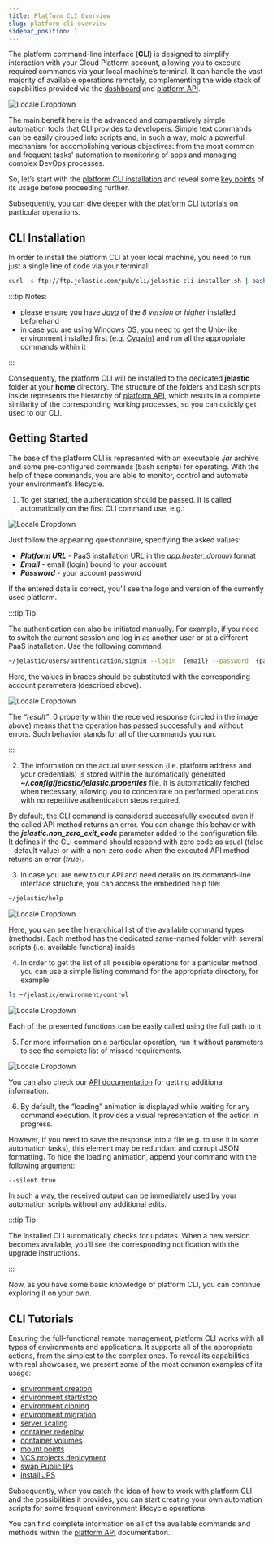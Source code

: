 ```yaml
---
title: Platform CLI Overview
slug: platform-cli-overview
sidebar_position: 1
---
```


<!-- ## Platform CLI Overview -->

The platform command-line interface (**CLI**) is designed to simplify interaction with your Cloud Platform account, allowing you to execute required commands via your local machine’s terminal. It can handle the vast majority of available operations remotely, complementing the wide stack of capabilities provided via the [dashboard](/quickstart/dashboard-guide) and [platform API](https://cloudmydc.com/).

<div style={{
    display:'flex',
    justifyContent: 'center',
    margin: '0 0 1rem 0'
}}>

![Locale Dropdown](./img/PlatformCLIOverview/01-platform-cli-logo.png)

</div>

The main benefit here is the advanced and comparatively simple automation tools that CLI provides to developers. Simple text commands can be easily grouped into scripts and, in such a way, mold a powerful mechanism for accomplishing various objectives: from the most common and frequent tasks' automation to monitoring of apps and managing complex DevOps processes.

So, let’s start with the [platform CLI installation](/deployment-tools/api-&-cli/platform-cli/platform-cli-overview#cli-installation) and reveal some [key points](/deployment-tools/api-&-cli/platform-cli/platform-cli-overview#getting-started) of its usage before proceeding further.

Subsequently, you can dive deeper with the [platform CLI tutorials](/deployment-tools/api-&-cli/platform-cli/platform-cli-overview#cli-tutorials) on particular operations.

## CLI Installation

In order to install the platform CLI at your local machine, you need to run just a single line of code via your terminal:

```bash
curl -s ftp://ftp.jelastic.com/pub/cli/jelastic-cli-installer.sh | bash
```

:::tip Notes:

- please ensure you have [_Java_](https://cloudmydc.com/) of the _8 version or higher_ installed beforehand
- in case you are using Windows OS, you need to get the Unix-like environment installed first (e.g. [Cygwin](https://cloudmydc.com/)) and run all the appropriate commands within it

:::

Consequently, the platform CLI will be installed to the dedicated **jelastic** folder at your **home** directory. The structure of the folders and bash scripts inside represents the hierarchy of [platform API](https://cloudmydc.com/), which results in a complete similarity of the corresponding working processes, so you can quickly get used to our CLI.

## Getting Started

The base of the platform CLI is represented with an executable _.jar_ archive and some pre-configured commands (bash scripts) for operating. With the help of these commands, you are able to monitor, control and automate your environment’s lifecycle.

1. To get started, the authentication should be passed. It is called automatically on the first CLI command use, e.g.:

<div style={{
    display:'flex',
    justifyContent: 'center',
    margin: '0 0 1rem 0'
}}>

![Locale Dropdown](./img/PlatformCLIOverview/02-cli-authentication.png)

</div>

Just follow the appearing questionnaire, specifying the asked values:

- **_Platform URL_** - PaaS installation URL in the _app.hoster_domain_ format
- **_Email_** - email (login) bound to your account
- **_Password_** - your account password

If the entered data is correct, you’ll see the logo and version of the currently used platform.

:::tip Tip

The authentication can also be initiated manually. For example, if you need to switch the current session and log in as another user or at a different PaaS installation. Use the following command:

```bash
~/jelastic/users/authentication/signin --login  {email} --password  {password} --platformUrl  {platformUrl}
```

Here, the values in braces should be substituted with the corresponding account parameters (described above).

<div style={{
    display:'flex',
    justifyContent: 'center',
    margin: '0 0 1rem 0'
}}>

![Locale Dropdown](./img/PlatformCLIOverview/03-cli-manual-authentication.png)

</div>

The _“result”_: 0 property within the received response (circled in the image above) means that the operation has passed successfully and without errors. Such behavior stands for all of the commands you run.

:::

2. The information on the actual user session (i.e. platform address and your credentials) is stored within the automatically generated **_~/.config/jelastic/jelastic.properties_** file. It is automatically fetched when necessary, allowing you to concentrate on performed operations with no repetitive authentication steps required.

By default, the CLI command is considered successfully executed even if the called API method returns an error. You can change this behavior with the **_jelastic.non_zero_exit_code_** parameter added to the configuration file. It defines if the CLI command should respond with zero code as usual (false - default value) or with a non-zero code when the executed API method returns an error (_true_).

3. In case you are new to our API and need details on its command-line interface structure, you can access the embedded help file:

```bash
~/jelastic/help
```

<div style={{
    display:'flex',
    justifyContent: 'center',
    margin: '0 0 1rem 0'
}}>

![Locale Dropdown](./img/PlatformCLIOverview/04-cli-help.png)

</div>

Here, you can see the hierarchical list of the available command types (methods). Each method has the dedicated same-named folder with several scripts (i.e. available functions) inside.

4. In order to get the list of all possible operations for a particular method, you can use a simple listing command for the appropriate directory, for example:

```bash
ls ~/jelastic/environment/control
```

<div style={{
    display:'flex',
    justifyContent: 'center',
    margin: '0 0 1rem 0'
}}>

![Locale Dropdown](./img/PlatformCLIOverview/05-cli-environment-control-list.png)

</div>

Each of the presented functions can be easily called using the full path to it.

5. For more information on a particular operation, run it without parameters to see the complete list of missed requirements.

<div style={{
    display:'flex',
    justifyContent: 'center',
    margin: '0 0 1rem 0'
}}>

![Locale Dropdown](./img/PlatformCLIOverview/06-cli-command-help.png)

</div>

You can also check our [API documentation](https://cloudmydc.com/) for getting additional information.

6. By default, the “loading” animation is displayed while waiting for any command execution. It provides a visual representation of the action in progress.

However, if you need to save the response into a file (e.g. to use it in some automation tasks), this element may be redundant and corrupt JSON formatting. To hide the loading animation, append your command with the following argument:

```bash
--silent true
```

In such a way, the received output can be immediately used by your automation scripts without any additional edits.

:::tip Tip

The installed CLI automatically checks for updates. When a new version becomes available, you’ll see the corresponding notification with the upgrade instructions.

:::

Now, as you have some basic knowledge of platform CLI, you can continue exploring it on your own.

## CLI Tutorials

Ensuring the full-functional remote management, platform CLI works with all types of environments and applications. It supports all of the appropriate actions, from the simplest to the complex ones. To reveal its capabilities with real showcases, we present some of the most common examples of its usage:

- [environment creation](/deployment-tools/api-&-cli/platform-cli/environment-creation)
- [environment start/stop](/deployment-tools/api-&-cli/platform-cli/environment-start-stop)
- [environment cloning](/deployment-tools/api-&-cli/platform-cli/environment-cloning)
- [environment migration](/deployment-tools/api-&-cli/platform-cli/environment-migration)
- [server scaling](/deployment-tools/api-&-cli/platform-cli/server-scaling)
- [container redeploy](/category/container-deployment)
- [container volumes](/container/container-configuration/volumes)
- [mount points](/deployment-tools/api-&-cli/platform-cli/mount-points)
- [VCS projects deployment](/deployment-tools/api-&-cli/platform-cli/vcs-project-deployment)
- [swap Public IPs](/deployment-tools/api-&-cli/platform-cli/swap-public-ips)
- [install JPS](/deployment-tools/api-&-cli/platform-cli/installing-jps)

Subsequently, when you catch the idea of how to work with platform CLI and the possibilities it provides, you can start creating your own automation scripts for some frequent environment lifecycle operations.

You can find complete information on all of the available commands and methods within the [platform API](https://cloudmydc.com/) documentation.
